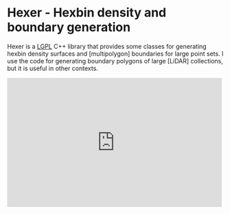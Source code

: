 # Hexer - Hexbin density and boundary generation

Hexer is a [LGPL] C++ library that provides some classes for generating 
hexbin density surfaces and [multipolygon] boundaries for large point sets. I use 
the code for generating boundary polygons of large [LiDAR] collections, but it is 
useful in other contexts.

<iframe width='500' height='300' frameBorder='0' src='http://a.tiles.mapbox.com/v3/hobu.serpent-mound.html#13/39.0249/-83.4308'></iframe>

[LGPL]: http://www.gnu.org/licenses/lgpl-2.1.html